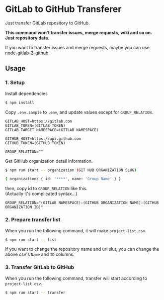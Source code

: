 # GitLab to GitHub Transferer

Just transfer GitLab repository to GitHub.

**This command won't transfer issues, merge requests, wiki and so on. Just repository data.**

If you want to transfer issues and merge requests, maybe you can use [node-gitlab-2-github](https://github.com/piceaTech/node-gitlab-2-github).

## Usage

### 1. Setup

Install dependencies

```bash
$ npm install
```

Copy `.env.sample` to `.env`, and update values except for `GROUP_RELATION`.

```dotenv
GITLAB_HOST=https://gitlab.com
GITLAB_TOKEN=(GITLAB TOKEN)
GITLAB_TARGET_NAMESPACE=(GITLAB NAMESPACE)

GITHUB_HOST=https://api.github.com
GITHUB_TOKEN=(GITHUB TOKEN)

GROUP_RELATION=""
```

Get GitHub organization detail information.

```bash
$ npm run start -- organization (GIT HUB ORGANIZATION SLUG)

{ organization: { id: '****', name: 'Group Name' } }
```

then, copy id to `GROUP_RELATION` like this.  
(Actually it's complicated syntax...)

```dotenv
GROUP_RELATION="(GITLAB NAMESPACE):(GITHUB ORGANIZATION NAME):(GITHUB ORGANIZATION ID)"
```

### 2. Prepare transfer list

When you run the following command, it will make `project-list.csv`.

```bash
$ npm run start -- list
```

If you want to change the repository name and url slut, you can change the above csv's `Name` and `ID` columns.

### 3. Transfer GitLab to GitHub

When you run the following command, transfer will start according to `project-list.csv`.

```bash
$ npm run start -- transfer
```